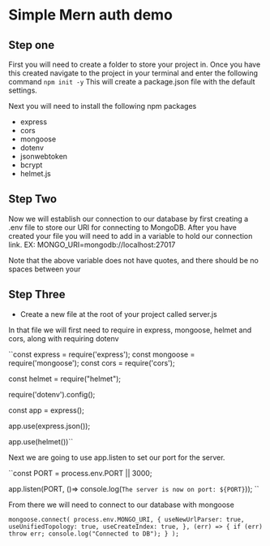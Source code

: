 # Simple Mern auth demo

## Step one
First you will need to create a folder to store your project in. 
Once you have this created navigate to the project in your terminal 
and enter the following command `` npm init -y ``
This will create a package.json file with the default settings.

Next you will need to install the following npm packages

* express
* cors
* mongoose
* dotenv
* jsonwebtoken
* bcrypt
* helmet.js

## Step Two 
Now we will establish our connection to our database by first creating a .env file to store our URI for connecting to MongoDB.
After you have created your file you will need to add in a variable 
to hold our connection link. EX: MONGO_URI=mongodb://localhost:27017

Note that the above variable does not have quotes, and there should be no spaces between your

## Step Three
* Create a new file at the root of your project called server.js

In that file we will first need to require in express, mongoose, helmet and cors, along with requiring dotenv

``const express = require('express');
const mongoose = require('mongoose');
const cors = require('cors');

const helmet = require("helmet");

require('dotenv').config();

const app = express();

app.use(express.json());

app.use(helmet())``

Next we are going to use app.listen to set our port for the server.

``const PORT = process.env.PORT || 3000;

app.listen(PORT, ()=> console.log(`The server is now on port: ${PORT}`)); ``


From there we will need to connect to our database with mongoose

`` mongoose.connect(
  process.env.MONGO_URI,
  {
    useNewUrlParser: true,
    useUnifiedTopology: true,
    useCreateIndex: true,
  },
  (err) => {
    if (err) throw err;
    console.log("Connected to DB");
  }
);
``